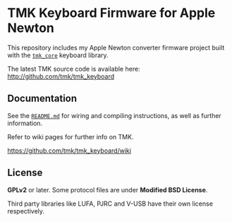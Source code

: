 TMK Keyboard Firmware for Apple Newton
======================================
This repository includes my Apple Newton converter firmware project built with the [`tmk_core`](https://github.com/tmk/tmk_core) keyboard library.

The latest TMK source code is available here: <http://github.com/tmk/tmk_keyboard>



Documentation
-------------
See the [`README.md`](./converter/newton_usb/README.md) for wiring and compiling instructions, as well as further information.


Refer to wiki pages for further info on TMK.

https://github.com/tmk/tmk_keyboard/wiki



License
-------
**GPLv2** or later. Some protocol files are under **Modified BSD License**.

Third party libraries like LUFA, PJRC and V-USB have their own license respectively.
